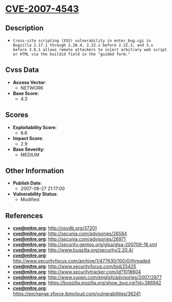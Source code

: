 
# [CVE-2007-4543](http://osvdb.org/37201)

## Description

- `Cross-site scripting (XSS) vulnerability in enter_bug.cgi in Bugzilla 2.17.1 through 2.20.4, 2.22.x before 2.22.3, and 3.x before 3.0.1 allows remote attackers to inject arbitrary web script or HTML via the buildid field in the "guided form."`

## Cvss Data

- **Access Vector**:
  - NETWORK
- **Base Score**:
  - 4.3

## Scores

- **Exploitability Score**:
  - 8.6
- **Impact Score**:
  - 2.9
- **Base Severity**:
  - MEDIUM

## Other Information

- **Publish Date**:
  - 2007-08-27 21:17:00
- **Vulnerability Status**:
  - Modified

## References

- **cve@mitre.org**: http://osvdb.org/37201
- **cve@mitre.org**: http://secunia.com/advisories/26584
- **cve@mitre.org**: http://secunia.com/advisories/26971
- **cve@mitre.org**: http://security.gentoo.org/glsa/glsa-200709-18.xml
- **cve@mitre.org**: http://www.bugzilla.org/security/2.20.4/
- **cve@mitre.org**: http://www.securityfocus.com/archive/1/477630/100/0/threaded
- **cve@mitre.org**: http://www.securityfocus.com/bid/25425
- **cve@mitre.org**: http://www.securitytracker.com/id?1018604
- **cve@mitre.org**: http://www.vupen.com/english/advisories/2007/2977
- **cve@mitre.org**: https://bugzilla.mozilla.org/show_bug.cgi?id=386942
- **cve@mitre.org**: https://exchange.xforce.ibmcloud.com/vulnerabilities/36241
